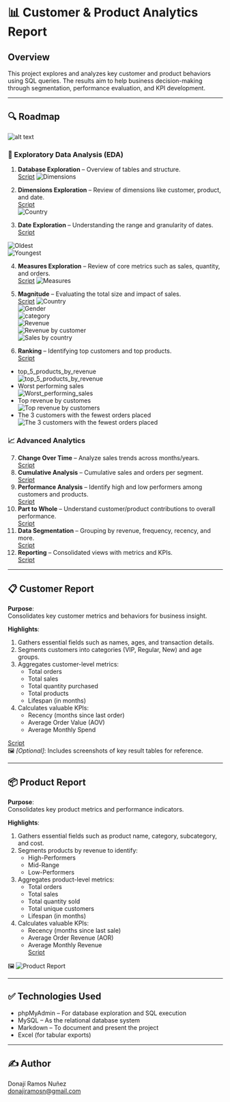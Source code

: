 # 📊 Customer & Product Analytics Report

## Overview
This project explores and analyzes key customer and product behaviors using SQL queries. The results aim to help business decision-making through segmentation, performance evaluation, and KPI development.

---

## 🔍 Roadmap

![alt text](<images/Project Roadmap.png>)



### 🧭 Exploratory Data Analysis (EDA)
1. **Database Exploration** – Overview of tables and structure.  
[Script](scripts/1_database_exploration.sql)
![Dimensions](images/1..png)

2. **Dimensions Exploration** – Review of dimensions like customer, product, and date.  
[Script](scripts/2_dimensions_exploration.sql)  
![Country](images/2.Country.png)

3. **Date Exploration** – Understanding the range and granularity of dates.  
[Script](scripts/3_date_range_exploration.sql)  

![Oldest](images/3.oldest.png)  
![Youngest](images/3.youngest.png)

4. **Measures Exploration** – Review of core metrics such as sales, quantity, and orders.  
[Script](scripts/4_measures_exploration.sql)
![Measures](images/4.Measures.png)  

5. **Magnitude** – Evaluating the total size and impact of sales.  
[Script](scripts/5_magnitude_analysis.sql)
![Country](images/5..png)  
![Gender](images/5.gender.png)  
![category](images/5.3.png)    
![Revenue](images/5.Revenue.png)  
![Revenue by customer](<images/5.Revenue by customer.png>)  
![Sales by country](<images/5.sales by country.png>)  
6. **Ranking** – Identifying top customers and top products.  
[Script](scripts/6_ranking_analysis.sql)
- top_5_products_by_revenue  
![top_5_products_by_revenue](<images/6.2 Revenue by product ranking.png>)  
- Worst performing sales  
![Worst_performing_sales](<images/6.3 worst performing sales.png>)  
- Top revenue by customes  
![Top revenue by customers](<images/6.4 top revenue for customers.png>) 
- The 3 customers with the fewest orders placed   
![The 3 customers with the fewest orders placed](<images/6.5 fewest.png>)  


### 📈 Advanced Analytics
7. **Change Over Time** – Analyze sales trends across months/years.  
[Script](scripts/7_change_over_time_analysis.sql)
8. **Cumulative Analysis** – Cumulative sales and orders per segment.  
[Script](scripts/8_cumulative_analysis.sql)
9. **Performance Analysis** – Identify high and low performers among customers and products.  
[Script](scripts/9_performance_analysis.sql)
10. **Part to Whole** – Understand customer/product contributions to overall performance.  
[Script](scripts/10_data_segmentation.sql)
11. **Data Segmentation** – Grouping by revenue, frequency, recency, and more.  
[Script](scripts/11_part_to_whole_analysis.sql)
12. **Reporting** – Consolidated views with metrics and KPIs.  
[Script](scripts/12_report_customers.sql)
---

## 📋 Customer Report

**Purpose**:  
Consolidates key customer metrics and behaviors for business insight.

**Highlights**:
1. Gathers essential fields such as names, ages, and transaction details.
2. Segments customers into categories (VIP, Regular, New) and age groups.
3. Aggregates customer-level metrics:
   - Total orders  
   - Total sales  
   - Total quantity purchased  
   - Total products  
   - Lifespan (in months)
4. Calculates valuable KPIs:
   - Recency (months since last order)  
   - Average Order Value (AOV)  
   - Average Monthly Spend  

[Script](scripts/12_report_customers.sql)  
🖼️ *[Optional]*: Includes screenshots of key result tables for reference.

---

## 📦 Product Report

**Purpose**:  
Consolidates key product metrics and performance indicators.

**Highlights**:
1. Gathers essential fields such as product name, category, subcategory, and cost.
2. Segments products by revenue to identify:
   - High-Performers  
   - Mid-Range  
   - Low-Performers
3. Aggregates product-level metrics:
   - Total orders  
   - Total sales  
   - Total quantity sold  
   - Total unique customers  
   - Lifespan (in months)
4. Calculates valuable KPIs:
   - Recency (months since last sale)  
   - Average Order Revenue (AOR)  
   - Average Monthly Revenue  
[Script](scripts/13_report_products.sql)  
  
🖼️ ![Product Report](images/product_report.png)

---

## ✅ Technologies Used
- phpMyAdmin – For database exploration and SQL execution
- MySQL – As the relational database system
- Markdown – To document and present the project
- Excel (for tabular exports)



---

## ✍️ Author
Donají Ramos Nuñez  
donajiramosn@gmail.com

